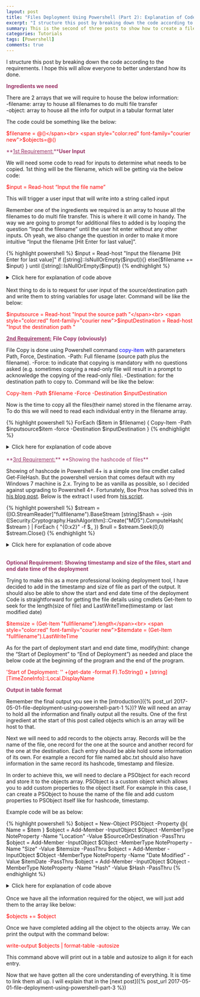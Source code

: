 ```yaml
---
layout: post
title: "Files Deployment Using Powershell (Part 2): Explanation of Code"
excerpt: "I structure this post by breaking down the code according to the requirements. I hope this will allow everyone to better understand how its done."
summary: This is the second of three posts to show how to create a file deployment utility with validation using powershell 
categories: Tutorials
tags: [Powershell]
comments: true
---
```



I structure this post by breaking down the code according to the requirements. I hope this will allow everyone to better understand how its done.


<span style="color:#993366">**Ingredients we need** </span>

There are 2 arrays that we will require to house the below information:<br>
-filename: array to house all filenames to do multi file transfer<br>
-object: array to house all the info for output in a tabular format later

The code could be something like the below:

<span style="color:red" font-family="courier new">$filename = @()</span><br>
<span style="color:red" font-family="courier new">$objects=@()</span>


<span style="color:#993366"  font-family="arial black">**<u>1st Requirement:</u>****User Input**</span>

We will need some code to read for inputs to determine what needs to be copied.
1st thing will be the filename, which will be getting via the below code:


<span style="color:red" font-family="courier new">$input = Read-host “Input the file name”</span>

This will trigger a user input that will write into a string called input

Remember one of the ingredients we required is an array to house all the filenames to do multi file transfer. This is where it will come in handy. The way we are going to prompt for additional files to added is by looping the question  “Input the filename” until the user hit enter without any other inputs. Oh yeah, we also change the question in order to make it more intuitive “Input the filename [Hit Enter for last value]”.

{% highlight powershell %}
$input = Read-host "Input the filename [Hit Enter for last value]"
  if ([string]::IsNullOrEmpty($input)){}
  else{$filename += $input}
} until ([string]::IsNullOrEmpty($input))
{% endhighlight %}

<details>
<summary>Click here for explanation of code above</summary>
<span style="color:blue">1st line and the last line</span> is to indicate to perform whatever that is in 2nd to 4th line until it detected a last entry (ENTER key without any input).<br>
<span style="color:blue">2nd line</span> is the question and the request for user input.<br>
<span style="color:blue">3rd line</span> is to detect for the last entry (ENTER key without any input).<br> 
<span style="color:blue">4th line</span> will write the input into the array filename until the last entry.
</details><br>
Next thing to do is to request for user input of the source/destination path and write them to string variables for usage later.
Command will be like the below:

<span style="color:red" font-family="courier new">$inputsource = Read-host "Input the source path "</span><br>
<span style="color:red" font-family="courier new">$inputDestination = Read-host "Input the destination path "</span>

<span style="color:#993366" font-family="arial black">**<u>2nd Requirement:</u>** **File Copy (obviously)**</span> 

File Copy is done using Powershell command <span style="color:blue">copy-item</span> with parameters Path, Force, Destination. 
-Path: Full filename (source path plus the filename).
-Force: to indicate that copying is mandatory with no questions asked (e.g. sometimes copying a read-only file will result in a prompt to acknowledge the copying of the read-only file).
-Destination: for the destination path to copy to.
Command will be like the below:

<span style="color:red" font-family="courier new">Copy-Item -Path $filename -Force -Destination $inputDestination</span>

Now is the time to copy all the files(their name) stored in the filename array. To do this we will need to read each individual entry in the filename array.


{% highlight powershell %}
ForEach ($item in $filename) {
        Copy-Item -Path $inputsource\$item -force -Destination $inputDestination
}
{% endhighlight %}

<details>
<summary>Click here for explanation of code above</summary>
<span style="color:blue">1st and last line</span> of the code is to read each individual entry in the filename array and perform whatever is in line 2.<br>
<span style="color:blue">Line 2</span> is the command to do the filecopy.
</details>
<br>
<span style="color:#993366" font-family="arial black">**<u>3rd Requirement:</u>** **Showing the hashcode of files**</span>

<a name = "hashcode"></a>
Showing of hashcode in Powershell 4+ is a simple one line cmdlet called Get-FileHash. But the powershell version that comes default with my Windows 7 machine is 2.x. Trying to be as vanilla as possible, so I decided against upgrading to Powershell 4+. Fortunately, Boe Prox has solved this in [his blog post](http://learn-powershell.net/2013/03/25/use-powershell-to-calculate-the-hash-of-a-file). Below is the extract I used from [his script](https://gallery.technet.microsoft.com/scriptcenter/Get-Hashes-of-Files-1d85de46).

{% highlight powershell %}
$stream = ([IO.StreamReader]"fullfilename").BaseStream
[string]$hash = -join ([Security.Cryptography.HashAlgorithm]::Create("MD5").ComputeHash( $stream ) | ForEach { "{0:x2}" -f $_ })
$null = $stream.Seek(0,0)
$stream.Close()
{% endhighlight %}

<details>
<summary>Click here for explanation of code above</summary>
<span style="color:blue">1st line</span> is to read the file as a file stream. The "fullfilename" is the location of the file and its filename combined.<br>
<span style="color:blue">2nd line</span> is the actual command to generate the hash code.("MD5" can be changed to whatever algorithm you want like SHA256).<br>
<span style="color:blue">The last two line</span> is to clean up and close the file stream in order for it to be reused for the next hash code generation. 
</details><br>

<span style="color:#993366" font-family="arial black">**Optional Requirement: Showing timestamp and size of the files, start and end date time of the deployment**</span>

Trying to make this as a more professional looking deployment tool, I have decided to add in the timestamp and size of file as part of the output. It should also be able to show the start and end date time of the deployment
Code is straightforward for getting the file details using cmdlets Get-Item to seek for the length(size of file) and LastWriteTime(timestamp or last modified date)

<span style="color:red" font-family="courier new">$itemsize = (Get-Item "fullfilename").length</span><br>
<span style="color:red" font-family="courier new">$itemdate = (Get-Item "fullfilename").LastWriteTime</span>

As for the part of  deployment start and end date time, modify(hint: change the “Start of Deployment” to “End of Deployment”) as needed and place the below code at the beginning of the program and the end of the program.

<span style="color:red" font-family="courier new">'Start of Deployment: '' +(get-date -format F).ToString() + [string][TimeZoneInfo]::Local.DisplayName</span>

<span style="color:#993366" font-family="arial black">**Output in table format**</span>

Remember the final output you see in the [introduction]({% post_url 2017-05-01-file-deployment-using-powershell-part-1 %})? We will need an array to hold all the information and finally output all the results. One of the first ingredient at the start of this post called objects which is an array will be host to that.

Next we will need to add records to the objects array. Records will be the name of the file, one record for the one at the source and another record for the one at the destination. Each entry should be able hold some information of its own. For example  a record for file named abc.txt should also have information in the same record its hashcode, timestamp and filesize.

In order to achieve this, we will need to declare a PSObject for each record and store it to the objects array. PSObject is a custom object which allows you to add custom properties to the object itself. For example in this case, I can create a PSObject to house the name of the file and add custom properties to PSObject itself like for hashcode, timestamp.

Example code will be as below:

{% highlight powershell %}
$object = New-Object PSObject -Property @{ 
   Name = $item
}
$object = Add-Member -InputObject $Object -MemberType NoteProperty -Name "Location" -Value $SourceOrDestination -PassThru
$object = Add-Member -InputObject $Object -MemberType NoteProperty -Name "Size" -Value $itemsize -PassThru
$object = Add-Member -InputObject $Object -MemberType NoteProperty -Name "Date Modified" -Value $itemDate -PassThru
$object = Add-Member -InputObject $Object -MemberType NoteProperty -Name "Hash" -Value $Hash -PassThru
{% endhighlight %}
<details>
<summary>Click here for explanation of code above</summary>
<span style="color:blue">1st line of the code</span> is to create a new PSObject by the name of object (I used object as we are going to store it into the objects array which seems common sense to me, but if that confuses you, change it into something else)<br>
<span style="color:blue">2nd line</span> is to create the identifier of that object which is the name. ($item is the string variable which will house the filename).<br>
<span style="color:blue">3rd line</span> is to close the object creation.<br>
<span style="color:blue">4,5,6,7</span> are for adding of custom properties to the object itself which we have already identified as filesize(string variable $itemsize), date modified(string variable $itemDate) and hashcode (string variable $Hash). One more property will be SourceOrDestination(string variable $SourceOrDestination). This is used to differentiate whether we are referring to the file at the Source Location or the file at the Destination location.
</details>
<br>Once we have all the information required for the object, we will just add them to the array like below:

<span style="color:red" font-family="courier new">$objects += $object</span>

Once we have completed adding all the object to the objects array. We can print the output with the command below:

<span style="color:red" font-family="courier new">write-output $objects | format-table -autosize</span>

This command above will print out in a table and autosize to align it for each entry.

Now that we have gotten all the core understanding of everything. It is time to link them all up. I will explain that in the [next post]({% post_url 2017-05-01-file-deployment-using-powershell-part-3 %})

